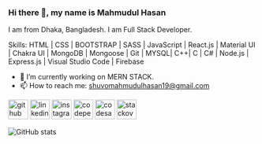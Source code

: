 ### Hi there 👋, my name is Mahmudul Hasan
I am from Dhaka, Bangladesh. I am Full Stack Developer.

Skills: HTML | CSS | BOOTSTRAP | SASS | JavaScript | React.js | Material UI | Chakra UI | MongoDB | Mongoose | Git | MYSQL| C++| C | C# | Node.js | Express.js | Visual Studio Code | Firebase

- 🔭 I’m currently working on MERN STACK. 
- 📫 How to reach me: shuvomahmudulhasan19@gmail.com 


[<img src='https://cdn.jsdelivr.net/npm/simple-icons@3.0.1/icons/github.svg' alt='github' height='40'>](https://github.com/Mahmudul-jpg)  [<img src='https://cdn.jsdelivr.net/npm/simple-icons@3.0.1/icons/linkedin.svg' alt='linkedin' height='40'>](https://www.linkedin.com/in/mahmudul-hasan-aa2a11147/)  [<img src='https://cdn.jsdelivr.net/npm/simple-icons@3.0.1/icons/instagram.svg' alt='instagram' height='40'>](https://www.instagram.com/mahmudullahshuvo/)  [<img src='https://cdn.jsdelivr.net/npm/simple-icons@3.0.1/icons/codepen.svg' alt='codepen' height='40'>](https://codepen.io/HasanShuvo)  [<img src='https://cdn.jsdelivr.net/npm/simple-icons@3.0.1/icons/codesandbox.svg' alt='codesandbox' height='40'>](https://codesandbox.io/u/shuvonovo)  [<img src='https://cdn.jsdelivr.net/npm/simple-icons@3.0.1/icons/stackoverflow.svg' alt='stackoverflow' height='40'>](https://stackoverflow.com/users/15545462/mahmudul-hasan?tab=profile)  

![GitHub stats](https://github-readme-stats.vercel.app/api?username=Mahmudul-jpg&show_icons=true)  



